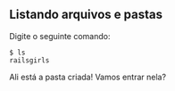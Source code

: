 ## Listando arquivos e pastas

Digite o seguinte comando:

```
$ ls
railsgirls
```

Ali está a pasta criada! Vamos entrar nela?
